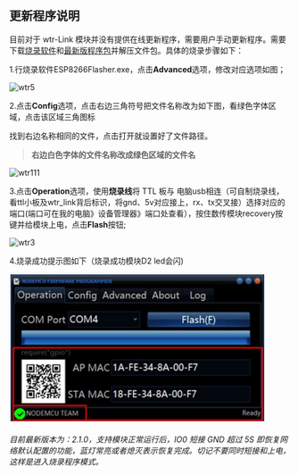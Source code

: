 ## 更新程序说明

目前对于 wtr-Link 模块并没有提供在线更新程序，需要用户手动更新程序。需要下载[烧录软件](http://fw.cuav.net/pc/ESP8266Flasher.rar)和[最新版程序包](http://fw.cuav.net/pc/wtrlink.rar)并解压文件包。具体的烧录步骤如下：

1.行烧录软件ESP8266Flasher.exe，点击**Advanced**选项，修改对应选项如图；

![wtr5](../../assets/wtr5.jpg)

2.点击**Config**选项，点击右边三角符号把文件名称改为如下图，看绿色字体区域，点击该区域三角图标

找到右边名称相同的文件，点击打开就设置好了文件路径。

>**右边白色字体的文件名称改成绿色区域的文件名**

![wtr111](../../assets/wtr111.png)

3.点击**Operation**选项，使用**烧录线**将 TTL 板与 电脑usb相连（可自制烧录线，看ttl小板及wtr\_link背后标识，将gnd、5v对应接上，rx、tx交叉接）选择对应的端口\(端口可在我的电脑》设备管理器》端口处查看），按住数传模块recovery按键并给模块上电，点击**Flash**按钮;

![wtr3](../../assets/wtr3.jpg)

4.烧录成功提示图如下（烧录成功模块D2 led会闪\)

![wtr4](../assets/wtr4.jpg)

###### 目前最新版本为：2.1.0，支持模块正常运行后，IO0 短接 GND 超过 5S 即恢复网络默认配置的功能，蓝灯常亮或者熄灭表示恢复完成。切记不要同时短接和上电，这样是进入烧录程序模式。

###### 



